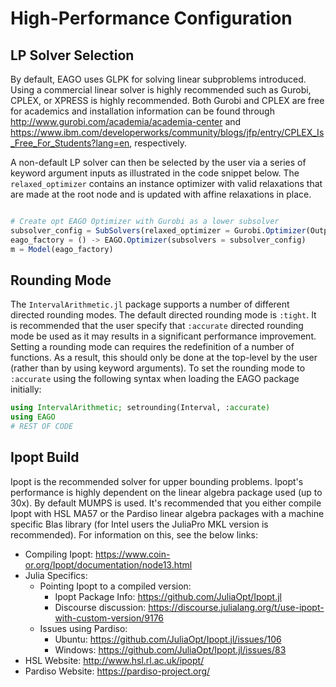 # High-Performance Configuration

## LP Solver Selection

By default, EAGO uses GLPK for solving linear subproblems introduced. Using a
commercial linear solver is highly recommended such as Gurobi, CPLEX, or XPRESS
is highly recommended. Both Gurobi and CPLEX are free for academics and
installation information can be found through http://www.gurobi.com/academia/academia-center and
https://www.ibm.com/developerworks/community/blogs/jfp/entry/CPLEX_Is_Free_For_Students?lang=en, respectively.

A non-default LP solver can then be selected by the user via a series of keyword argument inputs as illustrated in the code snippet below. The `relaxed_optimizer` contains an instance optimizer with valid relaxations that are made at the root node and is updated with affine relaxations in place.

```julia

# Create opt EAGO Optimizer with Gurobi as a lower subsolver
subsolver_config = SubSolvers(relaxed_optimizer = Gurobi.Optimizer(OutputFlag=0))
eago_factory = () -> EAGO.Optimizer(subsolvers = subsolver_config)
m = Model(eago_factory)
```

## Rounding Mode

The `IntervalArithmetic.jl` package supports a number of different directed rounding
modes. The default directed rounding mode is `:tight`. It is recommended that the
user specify that `:accurate` directed rounding mode be used as it may results
in a significant performance  improvement. Setting a rounding mode can requires
the redefinition of a number of functions. As a result, this should only be done
at the top-level by the user (rather than by using keyword arguments). To set the
rounding mode to `:accurate` using the following syntax when loading the EAGO package
initially:

```julia
using IntervalArithmetic; setrounding(Interval, :accurate)
using EAGO
# REST OF CODE
```


## Ipopt Build

Ipopt is the recommended solver for upper bounding problems. Ipopt's performance is highly
dependent on the linear algebra package used (up to 30x). By default MUMPS is used.
It's recommended that you either compile Ipopt with HSL MA57 or the Pardiso linear
algebra packages with a machine specific Blas library (for Intel users the JuliaPro
MKL version is recommended). For information on this, see the below links:

- Compiling Ipopt: https://www.coin-or.org/Ipopt/documentation/node13.html
- Julia Specifics:
   - Pointing Ipopt to a compiled version:
      - Ipopt Package Info: https://github.com/JuliaOpt/Ipopt.jl
      - Discourse discussion: https://discourse.julialang.org/t/use-ipopt-with-custom-version/9176
   - Issues using Pardiso:
      - Ubuntu: https://github.com/JuliaOpt/Ipopt.jl/issues/106
      - Windows: https://github.com/JuliaOpt/Ipopt.jl/issues/83
- HSL Website: http://www.hsl.rl.ac.uk/ipopt/
- Pardiso Website: https://pardiso-project.org/
